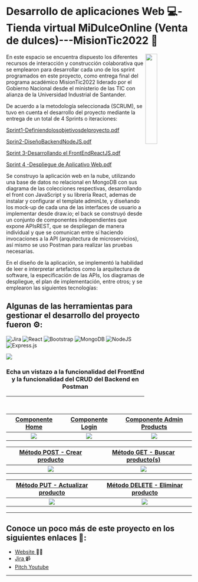 ﻿# Desarrollo de aplicaciones Web 💻- Tienda virtual MiDulceOnline (Venta de dulces)---MisionTic2022 🚀 

<img align="right" src="https://i.ibb.co/LN0f3tb/Mision-TIC-UIS.png" width="25%" />


En este espacio se encuentra dispuesto los diferentes recursos de interacción y construcción colaborativa que se emplearon para desarrollar cada uno de los sprint programados en este proyecto, como entrega final del programa académico MisionTic2022 liderado por el Gobierno Nacional desde el ministerio de las TIC con alianza de la Universidad Industrial de Santander.

De acuerdo a la metodología seleccionada (SCRUM), se tuvo en  cuenta el desarrollo del proyecto mediante la entrega de un total de 4 Sprints o iteraciones:

[Sprint1-Definiendolosobjetivosdelproyecto.pdf](https://github.com/LIZGRICAS/Tienda_midulceonline/files/12152935/Sprint1-Definiendolosobjetivosdelproyecto.pdf)

[Sprin2-DiseñoBackendNodeJS.pdf](https://github.com/LIZGRICAS/Tienda_midulceonline/files/12152936/Sprin2-DisenoBackendNodeJS.pdf)

[Sprint 3-Desarrollando el FrontEndReactJS.pdf](https://github.com/LIZGRICAS/Tienda_midulceonline/files/12152939/Sprint.3-Desarrollando.el.FrontEndReactJS.pdf)

[Sprint 4 -Despliegue de Aplicativo Web.pdf](https://github.com/LIZGRICAS/Tienda_midulceonline/files/12152940/Sprint.4.-Despliegue.de.Aplicativo.Web.pdf)





Se construyo la aplicación web en la nube, utilizando una base de datos no relacional en MongoDB con sus diagrama de las colecciones respectivas, desarrollando el front con JavaScript y su librería React, ademas de instalar y configurar el template adminLte, y diseñando los mock-up de cada una de las interfaces de usuario a implementar desde draw.io; el back se construyó desde un conjunto de componentes	independientes que	expone	APIsREST, que se despliegan de manera individual y que se comunican entre sí haciendo invocaciones a la API (arquitectura de microservicios), así mismo se uso Postman para realizar las pruebas necesarias.

En el diseño de la aplicación, se implementó la habilidad de leer e interpretar artefactos como la	arquitectura de	software,	la	especificación	de	las	APIs,	los	diagramas	de	despliegue,	el	plan de implementación, entre otros; y se emplearon las siguientes tecnologías:



## Algunas de las herramientas  para gestionar el desarrollo del proyecto fueron ⚙: 

![Jira](https://img.shields.io/badge/jira-%230A0FFF.svg?style=for-the-badge&logo=jira&logoColor=white)
![React](https://img.shields.io/badge/react-%2320232a.svg?style=for-the-badge&logo=react&logoColor=%2361DAFB)
![Bootstrap](https://img.shields.io/badge/bootstrap-%238511FA.svg?style=for-the-badge&logo=bootstrap&logoColor=white)
![MongoDB](https://img.shields.io/badge/MongoDB-4EA94B?style=for-the-badge&logo=mongodb&logoColor=white)
![NodeJS](https://img.shields.io/badge/node.js-6DA55F?style=for-the-badge&logo=node.js&logoColor=white)
![Express.js](https://img.shields.io/badge/express.js-%23404d59.svg?style=for-the-badge&logo=express&logoColor=%2361DAFB)

<img align='center'  src="https://i.ibb.co/SsVvwmd/carrito-1.gif">



<h3 align="center">Echa un vistazo a la funcionalidad del FrontEnd y la funcionalidad del CRUD del Backend en Postman</p>

---
| <a href="#" target="_blank">**Componente Home**</a> | <a href="#" target="_blank">**Componente Login**</a> | <a href="#" target="_blank">**Componente Admin Products**</a> |
| :---: | :---: | :---: | 
|<img align='center'  src="https://i.ibb.co/SsVvwmd/carrito-1.gif"> | <img align='center' src='https://i.ibb.co/s2nYL6n/login-1.gif' > | <img align='center' src='https://i.ibb.co/qy6jFg8/crud-1.gif' > |
  
| <a href="#" target="_blank">**Método POST - Crear producto**</a> | <a href="#">**Método GET - Buscar producto(s)**</a> |
| :---: | :---: | 
|<img align='center'  src='https://i.ibb.co/S09z2w6/create.gif'> | <img align='center' src='https://i.ibb.co/ZNkP7Lt/read.gif' > | 

| <a href="#" target="_blank">**Método PUT - Actualizar producto**</a> | <a href="#">**Método DELETE - Eliminar producto**</a> |
| :---: | :---: | 
|<img align='center'  src='https://i.ibb.co/qy6jFg8/crud-1.gif'> | <img align='center' src='https://i.ibb.co/qy6jFg8/crud-1.gif' > | 


---


## Conoce un poco más de este proyecto en los siguientes enlaces 💼: 
- <a href="https://midulceonline.netlify.app/">Website </a> ✍🏾
- <a href="https://lizbethgrisalescastro.atlassian.net/jira/software/projects/U2910/boards/2/backlog">Jira   </a> 📹 
-  <a href="https://youtube.com/watch?v=0VIMADyCCNQ">Pitch Youtube</a> 
---


